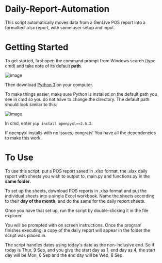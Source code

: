# Daily-Report-Automation

This script automatically moves data from a GenLive POS report into a formatted .xlsx report, with some user setup and input. 

# Getting Started

To get started, first open the command prompt from Windows search (type cmd) and take note of its default **path**. 

![image](https://user-images.githubusercontent.com/88129677/132111480-73acbe8c-37fc-4efc-bc89-82e633bd66e5.png)

Then download [Python 3](https://www.python.org/downloads/) on your computer. 

To make things easier, make sure Python is installed on the default path you see in cmd so you do not have to change the directory. The default path should look similar to this:

![image](https://user-images.githubusercontent.com/88129677/132111308-ea6f73e0-81d4-4ab5-8887-39e6aecd689b.png)

In cmd, enter ```pip install openpyxl==2.6.2```. 

If openpyxl installs with no issues, congrats! You have all the dependencies to make this work. 

# To Use

To use this script, put a POS report saved in .xlsx format, the .xlsx daily report with sheets you wish to output to, main.py and functions.py in the **same folder**. 

To set up the sheets, download POS reports in .xlsx format and put the individual sheets into a single Excel workbook. Name the sheets according to their **day of the month**, and do the same for the daily report sheets.

Once you have that set up, run the script by double-clicking it in the file explorer. 

You will be prompted with on screen instructions. Once the program finishes executing, a copy of the daily report will appear in the folder the script was placed in.

The script handles dates using today's date as the non-inclusive end. So if today is Thur, 9 Sep, and you give the start day as 1, end day as 4, the start day will be Mon, 6 Sep and the end day will be Wed, 8 Sep.